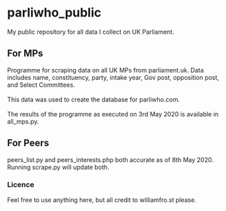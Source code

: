 # parliwho_public

My public repository for all data I collect on UK Parliament.

<h2>For MPs</h2>
Programme for scraping data on all UK MPs from parliament.uk. Data includes name, constituency, party, intake year, Gov post, opposition post, and Select Committees.
<br><br>
This data was used to create the database for parliwho.com.
<br><br>
The results of the programme as executed on 3rd May 2020 is available in all_mps.py.

<h2>For Peers</h2>
peers_list.py and peers_interests.php both accurate as of 8th May 2020. Running scrape.py will update both.

<h3>Licence</h3>
Feel free to use anything here, but all credit to williamfro.st please.
